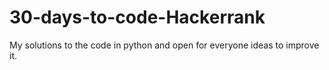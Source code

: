 # 30-days-to-code-Hackerrank
My solutions to the code in python and open for everyone ideas to improve it.
